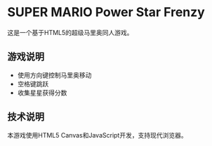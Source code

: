 # SUPER MARIO Power Star Frenzy

这是一个基于HTML5的超级马里奥同人游戏。

## 游戏说明

- 使用方向键控制马里奥移动
- 空格键跳跃
- 收集星星获得分数

## 技术说明

本游戏使用HTML5 Canvas和JavaScript开发，支持现代浏览器。
